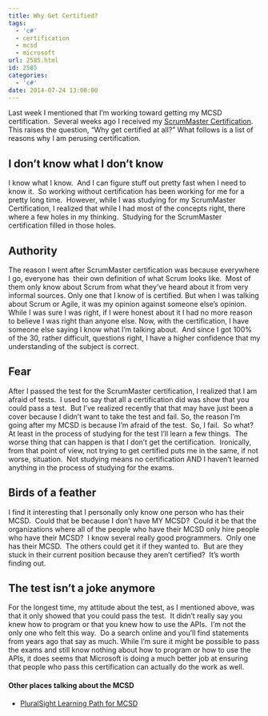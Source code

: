 ```yaml
---
title: Why Get Certified?
tags:
  - 'c#'
  - certification
  - mcsd
  - microsoft
url: 2585.html
id: 2585
categories:
  - 'c#'
date: 2014-07-24 13:00:00
---
```


Last week I mentioned that I’m working toward getting my MCSD certification.  Several weeks ago I received my [ScrumMaster Certification](//www.scrumalliance.org/community/profile/dbush2).  This raises the question, “Why get certified at all?” What follows is a list of reasons why I am perusing certification.

I don’t know what I don’t know
------------------------------

I know what I know.  And I can figure stuff out pretty fast when I need to know it.  So working without certification has been working for me for a pretty long time.  However, while I was studying for my ScrumMaster Certification, I realized that while I had most of the concepts right, there where a few holes in my thinking.  Studying for the ScrumMaster certification filled in those holes.

Authority
---------

The reason I went after ScrumMaster certification was because everywhere I go, everyone has  their own definition of what Scrum looks like.  Most of them only know about Scrum from what they’ve heard about it from very informal sources. Only one that I know of is certified. But when I was talking about Scrum or Agile, it was my opinion against someone else’s opinion.  While I was sure I was right, if I were honest about it I had no more reason to believe I was right than anyone else. Now, with the certification, I have someone else saying I know what I’m talking about.  And since I got 100% of the 30, rather difficult, questions right, I have a higher confidence that my understanding of the subject is correct.

Fear
----

After I passed the test for the ScrumMaster certification, I realized that I am afraid of tests.  I used to say that all a certification did was show that you could pass a test.  But I’ve realized recently that that may have just been a cover because I didn’t want to take the test and fail. So, the reason I’m going after my MCSD is because I’m afraid of the test.  So, I fail.  So what?  At least in the process of studying for the test I’ll learn a few things.  The worse thing that can happen is that I don’t get the certification.  Ironically, from that point of view, not trying to get certified puts me in the same, if not worse, situation.  Not studying means no certification AND I haven’t learned anything in the process of studying for the exams.

Birds of a feather
------------------

I find it interesting that I personally only know one person who has their  MCSD.  Could that be because I don’t have MY MCSD?  Could it be that the organizations where all of the people who have their MCSD only hire people who have their MCSD?  I know several really good programmers.  Only one has their MCSD.  The others could get it if they wanted to.  But are they stuck in their current position because they aren’t certified?  It’s worth finding out.

The test isn’t a joke anymore
-----------------------------

For the longest time, my attitude about the test, as I mentioned above, was that it only showed that you could pass the test.  It didn’t really say you knew how to program or that you knew how to use the APIs.  I’m not the only one who felt this way.  Do a search online and you’ll find statements from years ago that say as much. While I’m sure it might be possible to pass the exams and still know nothing about how to program or how to use the APIs, it does seems that Microsoft is doing a much better job at ensuring that people who pass this certification can actually do the work as well.

#### Other places talking about the MCSD

*   [PluralSight Learning Path for MCSD](/pluralsightMCSDpath "MCSD Learning Path")
